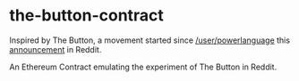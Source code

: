 # the-button-contract

Inspired by The Button, a movement started since [/user/powerlanguage](https://www.reddit.com/user/powerlanguage)  this [announcement](http://www.redditblog.com/2015/04/the-button.html) in Reddit.

An Ethereum Contract emulating the experiment of The Button in Reddit.
